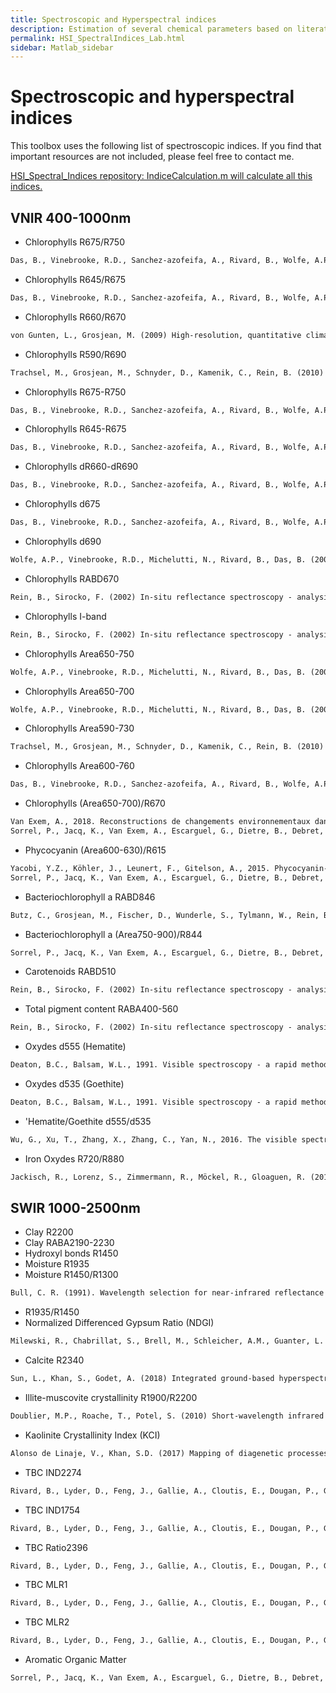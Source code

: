 ```yaml
---
title: Spectroscopic and Hyperspectral indices
description: Estimation of several chemical parameters based on literature indices. Some were created from spectroscopic and hyperspectral devices, others from remote sensing (multi- and hyper-spectral sensors).
permalink: HSI_SpectralIndices_Lab.html
sidebar: Matlab_sidebar
---
```


# Spectroscopic and hyperspectral indices
This toolbox uses the following list of spectroscopic indices. If you find that important resources are not included, please feel free to contact me.

<a href="https://github.com/JacqKevin/HSI_Spectral_Indices">
  HSI_Spectral_Indices repository: IndiceCalculation.m will calculate all this indices.
</a>

## VNIR 400-1000nm
* Chlorophylls R675/R750 
```markdown
Das, B., Vinebrooke, R.D., Sanchez-azofeifa, A., Rivard, B., Wolfe, A.P. (2005) Inferring sedimentary chlorophyll concentrations with reflectance spectroscopy : a novel approach to reconstructing historical changes in the trophic status of mountain lakes. Canadian Journal of Fisheries and Aquatic Sciences 62: 1067–1078
```
* Chlorophylls R645/R675 
```markdown
Das, B., Vinebrooke, R.D., Sanchez-azofeifa, A., Rivard, B., Wolfe, A.P. (2005) Inferring sedimentary chlorophyll concentrations with reflectance spectroscopy : a novel approach to reconstructing historical changes in the trophic status of mountain lakes. Canadian Journal of Fisheries and Aquatic Sciences 62: 1067–1078
```
* Chlorophylls R660/R670 
```markdown
von Gunten, L., Grosjean, M. (2009) High-resolution, quantitative climate reconstruction over the past 1000 years and pollution history derived from lake sediments in Central Chile. Philosophisch-naturwissenschaftlichen Fakultät 246
```
* Chlorophylls R590/R690 
```markdown
Trachsel, M., Grosjean, M., Schnyder, D., Kamenik, C., Rein, B. (2010) Scanning reflectance spectroscopy (380–730 nm): a novel method for quantitative high-resolution climate reconstructions from minerogenic lake sediments. Journal of Paleolimnology 44: 979–994
```
* Chlorophylls R675-R750 
```markdown
Das, B., Vinebrooke, R.D., Sanchez-azofeifa, A., Rivard, B., Wolfe, A.P. (2005) Inferring sedimentary chlorophyll concentrations with reflectance spectroscopy : a novel approach to reconstructing historical changes in the trophic status of mountain lakes. Canadian Journal of Fisheries and Aquatic Sciences 62: 1067–1078
```
* Chlorophylls R645-R675 
```markdown
Das, B., Vinebrooke, R.D., Sanchez-azofeifa, A., Rivard, B., Wolfe, A.P. (2005) Inferring sedimentary chlorophyll concentrations with reflectance spectroscopy : a novel approach to reconstructing historical changes in the trophic status of mountain lakes. Canadian Journal of Fisheries and Aquatic Sciences 62: 1067–1078
```
* Chlorophylls dR660-dR690 
```markdown
Das, B., Vinebrooke, R.D., Sanchez-azofeifa, A., Rivard, B., Wolfe, A.P. (2005) Inferring sedimentary chlorophyll concentrations with reflectance spectroscopy : a novel approach to reconstructing historical changes in the trophic status of mountain lakes. Canadian Journal of Fisheries and Aquatic Sciences 62: 1067–1078
```
* Chlorophylls d675 
```markdown
Das, B., Vinebrooke, R.D., Sanchez-azofeifa, A., Rivard, B., Wolfe, A.P. (2005) Inferring sedimentary chlorophyll concentrations with reflectance spectroscopy : a novel approach to reconstructing historical changes in the trophic status of mountain lakes. Canadian Journal of Fisheries and Aquatic Sciences 62: 1067–1078
```
* Chlorophylls d690 
```markdown
Wolfe, A.P., Vinebrooke, R.D., Michelutti, N., Rivard, B., Das, B. (2006) Experimental calibration of lake-sediment spectral reflectance to chlorophyll a concentrations: methodology and paleolimnological validation. Journal of Paleolimnology 36: 91–100
```
* Chlorophylls RABD670 
```markdown
Rein, B., Sirocko, F. (2002) In-situ reflectance spectroscopy - analysing techniques for high-resolution pigment logging in sediment cores. International Journal of Earth Sciences 91: 950–954
```
* Chlorophylls I-band 
```markdown
Rein, B., Sirocko, F. (2002) In-situ reflectance spectroscopy - analysing techniques for high-resolution pigment logging in sediment cores. International Journal of Earth Sciences 91: 950–954
```
* Chlorophylls Area650-750 
```markdown
Wolfe, A.P., Vinebrooke, R.D., Michelutti, N., Rivard, B., Das, B. (2006) Experimental calibration of lake-sediment spectral reflectance to chlorophyll a concentrations: methodology and paleolimnological validation. Journal of Paleolimnology 36: 91–100
```
* Chlorophylls Area650-700 
```markdown
Wolfe, A.P., Vinebrooke, R.D., Michelutti, N., Rivard, B., Das, B. (2006) Experimental calibration of lake-sediment spectral reflectance to chlorophyll a concentrations: methodology and paleolimnological validation. Journal of Paleolimnology 36: 91–100
```
* Chlorophylls Area590-730 
```markdown
Trachsel, M., Grosjean, M., Schnyder, D., Kamenik, C., Rein, B. (2010) Scanning reflectance spectroscopy (380–730 nm): a novel method for quantitative high-resolution climate reconstructions from minerogenic lake sediments. Journal of Paleolimnology 44: 979–994
```
* Chlorophylls Area600-760 
```markdown
Das, B., Vinebrooke, R.D., Sanchez-azofeifa, A., Rivard, B., Wolfe, A.P. (2005) Inferring sedimentary chlorophyll concentrations with reflectance spectroscopy : a novel approach to reconstructing historical changes in the trophic status of mountain lakes. Canadian Journal of Fisheries and Aquatic Sciences 62: 1067–1078
```
* Chlorophylls (Area650-700)/R670 
```markdown
Van Exem, A., 2018. Reconstructions de changements environnementaux dans les archives lacustres par imagerie hyperspectrale. HAL. Université de Rouen Normandie.
Sorrel, P., Jacq, K., Van Exem, A., Escarguel, G., Dietre, B., Debret, M., Mcgowan, S., Ducept, J., Gauthier, E., Oberhänsli, H., 2021. Evidence for centennial-scale Mid-Holocene episodes of hypolimnetic anoxia in a high-altitude lake system from central Tian Shan (Kyrgyzstan). Quat. Sci. Rev. 252. 
```
* Phycocyanin (Area600-630)/R615
```markdown
Yacobi, Y.Z., Köhler, J., Leunert, F., Gitelson, A., 2015. Phycocyanin-specific absorption coefficient: Eliminating the effect of chlorophylls absorption. Limnol. Oceanogr. Methods 13, 157–168. https://doi.org/10.1002/lom3.10015
Sorrel, P., Jacq, K., Van Exem, A., Escarguel, G., Dietre, B., Debret, M., Mcgowan, S., Ducept, J., Gauthier, E., Oberhänsli, H., 2021. Evidence for centennial-scale Mid-Holocene episodes of hypolimnetic anoxia in a high-altitude lake system from central Tian Shan (Kyrgyzstan). Quat. Sci. Rev. 252. 
```
* Bacteriochlorophyll a RABD846
```markdown
Butz, C., Grosjean, M., Fischer, D., Wunderle, S., Tylmann, W., Rein, B., 2015. Hyperspectral imaging spectroscopy: a promising method for the biogeochemical analysis of lake sediments. J. Appl. Remote Sens. 9, 1–20. https://doi.org/10.1117/1.JRS.9.096031
```
* Bacteriochlorophyll a (Area750-900)/R844
```markdown
Sorrel, P., Jacq, K., Van Exem, A., Escarguel, G., Dietre, B., Debret, M., Mcgowan, S., Ducept, J., Gauthier, E., Oberhänsli, H., 2021. Evidence for centennial-scale Mid-Holocene episodes of hypolimnetic anoxia in a high-altitude lake system from central Tian Shan (Kyrgyzstan). Quat. Sci. Rev. 252. 
```
* Carotenoids RABD510 
```markdown
Rein, B., Sirocko, F. (2002) In-situ reflectance spectroscopy - analysing techniques for high-resolution pigment logging in sediment cores. International Journal of Earth Sciences 91: 950–954
```
* Total pigment content RABA400-560 
```markdown
Rein, B., Sirocko, F. (2002) In-situ reflectance spectroscopy - analysing techniques for high-resolution pigment logging in sediment cores. International Journal of Earth Sciences 91: 950–954
```
* Oxydes d555 (Hematite)
```markdown
Deaton, B.C., Balsam, W.L., 1991. Visible spectroscopy - a rapid method for determining hematite and goethite concentration in geological materials. J. Sediment. Petrol. 61, 628–632.
```
* Oxydes d535 (Goethite)
```markdown
Deaton, B.C., Balsam, W.L., 1991. Visible spectroscopy - a rapid method for determining hematite and goethite concentration in geological materials. J. Sediment. Petrol. 61, 628–632.
```
* 'Hematite/Goethite d555/d535
```markdown
Wu, G., Xu, T., Zhang, X., Zhang, C., Yan, N., 2016. The visible spectroscopy of iron oxide minerals in dust particles from ice cores on the Tibetan Plateau. Tellus, Ser. B Chem. Phys. Meteorol. 68, 1–10.
```
* Iron Oxydes R720/R880  
```markdown
Jackisch, R., Lorenz, S., Zimmermann, R., Möckel, R., Gloaguen, R. (2018) Drone-borne hyperspectral monitoring of acid mine drainage: An example from the Sokolov lignite district. Remote Sensing 10: 1–23
```

## SWIR 1000-2500nm
* Clay R2200 
* Clay RABA2190-2230 
* Hydroxyl bonds R1450 
* Moisture R1935 
* Moisture R1450/R1300
```markdown
Bull, C. R. (1991). Wavelength selection for near-infrared reflectance moisture meters. Journal of Agricultural Engineering Research, 49(C), 113–125.
``` 
* R1935/R1450 
* Normalized Differenced Gypsum Ratio (NDGI) 
```markdown
Milewski, R., Chabrillat, S., Brell, M., Schleicher, A.M., Guanter, L. (2019) Assessment of the 1.75 μm absorption feature for gypsum estimation using laboratory, air- and spaceborne hyperspectral sensors. International Journal of Applied Earth Observation and Geoinformation 77: 69–83
```
* Calcite R2340 
```markdown
Sun, L., Khan, S., Godet, A. (2018) Integrated ground-based hyperspectral imaging and geochemical study of the Eagle Ford Group in West Texas. Sedimentary Geology 363: 34–47
```
* Illite-muscovite crystallinity R1900/R2200 
```markdown
Doublier, M.P., Roache, T., Potel, S. (2010) Short-wavelength infrared spectroscopy: A new petrological tool in low-grade to very low-grade pelites. Geology 38: 1031–1034
```
* Kaolinite Crystallinity Index (KCI) 
```markdown
Alonso de Linaje, V., Khan, S.D. (2017) Mapping of diagenetic processes in sandstones using imaging spectroscopy: A case study of the Utrillas Formation, Burgos, Spain. Sedimentary Geology 353: 114–124
```
* TBC IND2274
```markdown
Rivard, B., Lyder, D., Feng, J., Gallie, A., Cloutis, E., Dougan, P., Gonzalez, S., Cox, D., Lipsett, M.G., 2010. Bitumen content estimation of Athabasca oil sand from broad band infrared reflectance spectra. Can. J. Chem. Eng. 88, 830–838.
```
* TBC IND1754
```markdown
Rivard, B., Lyder, D., Feng, J., Gallie, A., Cloutis, E., Dougan, P., Gonzalez, S., Cox, D., Lipsett, M.G., 2010. Bitumen content estimation of Athabasca oil sand from broad band infrared reflectance spectra. Can. J. Chem. Eng. 88, 830–838.
```
* TBC Ratio2396
```markdown
Rivard, B., Lyder, D., Feng, J., Gallie, A., Cloutis, E., Dougan, P., Gonzalez, S., Cox, D., Lipsett, M.G., 2010. Bitumen content estimation of Athabasca oil sand from broad band infrared reflectance spectra. Can. J. Chem. Eng. 88, 830–838.
```
* TBC MLR1
```markdown
Rivard, B., Lyder, D., Feng, J., Gallie, A., Cloutis, E., Dougan, P., Gonzalez, S., Cox, D., Lipsett, M.G., 2010. Bitumen content estimation of Athabasca oil sand from broad band infrared reflectance spectra. Can. J. Chem. Eng. 88, 830–838.
```
* TBC MLR2
```markdown
Rivard, B., Lyder, D., Feng, J., Gallie, A., Cloutis, E., Dougan, P., Gonzalez, S., Cox, D., Lipsett, M.G., 2010. Bitumen content estimation of Athabasca oil sand from broad band infrared reflectance spectra. Can. J. Chem. Eng. 88, 830–838.
```
* Aromatic Organic Matter
```markdown
Sorrel, P., Jacq, K., Van Exem, A., Escarguel, G., Dietre, B., Debret, M., Mcgowan, S., Ducept, J., Gauthier, E., Oberhänsli, H., 2021. Evidence for centennial-scale Mid-Holocene episodes of hypolimnetic anoxia in a high-altitude lake system from central Tian Shan (Kyrgyzstan). Quat. Sci. Rev. 252.
```